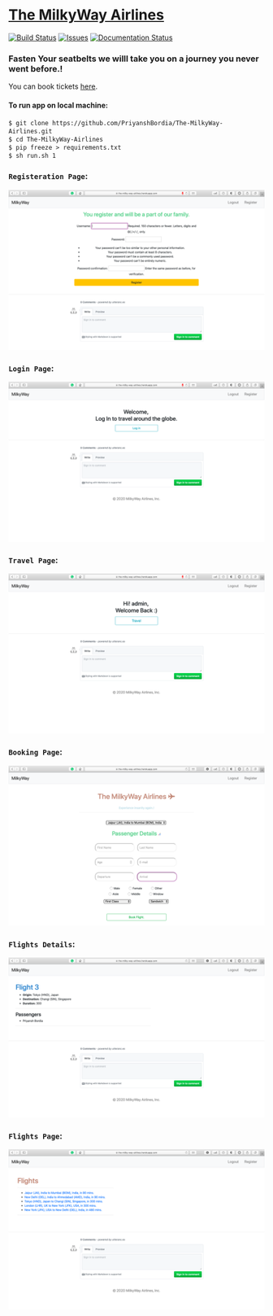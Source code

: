 # [The MilkyWay Airlines](https://priyanshbordia.github.io/The-MilkyWay-Airlines)

[![Build Status](https://travis-ci.com/PriyanshBordia/The-MilkyWay-Airlines.svg?branch=main)](https://travis-ci.com/PriyanshBordia/The-MilkyWay-Airlines)
[![Issues](http://img.shields.io/github/issues/PriyanshBordia/The-MilkyWay-Airlines.svg)](https://github.com/PriyanshBordia/The-MilkyWay-Airlines/issues)
[![Documentation Status](https://readthedocs.org/projects/the-milkyway-airlines/badge/?version=latest)](https://the-milkyway-airlines.readthedocs.io/en/latest/?badge=latest)


### Fasten Your seatbelts we willl take you on a journey you never went before.!


You can book tickets [here](https://the-milky-way-airlines.herokuapp.com).


#### To run app on local machine:
```
$ git clone https://github.com/PriyanshBordia/The-MilkyWay-Airlines.git
$ cd The-MilkyWay-Airlines
$ pip freeze > requirements.txt
$ sh run.sh 1
```

### `Registeration Page`:

![Register](./screenshots/register.png)

### `Login Page`:

![Login](./screenshots/login.png)

### `Travel Page`:

![Travel](./screenshots/travel.png)

### `Booking Page`:

![Book](./screenshots/book.png)

### `Flights Details`:

![Flight](./screenshots/flight.png)

### `Flights Page`:

![Flights](./screenshots/flights.png)
